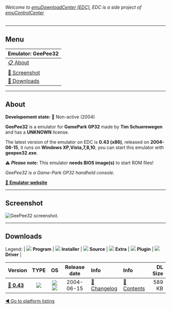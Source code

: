 ###### Welcome to [emuDownloadCenter (EDC)](https://github.com/PhoenixInteractiveNL/emuDownloadCenter/wiki/), EDC is a side project of [emuControlCenter](https://github.com/PhoenixInteractiveNL/emuControlCenter/wiki/)
***
## Menu
| **Emulator: GeePee32** |
|:---------|
| [:clipboard: About](#about) |
| [:sunrise: Screenshot](#screenshot) |
| [:floppy_disk: Downloads](#downloads) |
***
## About
**Developement state:** :red_circle: Non-active (2004)

**GeePee32** is a emulator for **GamePark GP32** made by **Tim Schuerewegen** and has a **UNKNOWN** license.

The latest version of the emulator on EDC is **0.43 (x86)**, released on **2004-06-15**, it runs on **Windows XP,Vista,7,8,10**, you can start this emulator with **geepee32.exe**.

:warning: _**Please note:**_ This emulator **needs BIOS image(s)** to start ROM files!

_GeePee32 is a Game-Park GP32 handheld console._

[:link: **Emulator website**](http://users.skynet.be/firefly/gp32/)
***
## Screenshot
![](https://raw.githubusercontent.com/PhoenixInteractiveNL/emuDownloadCenter/master/hooks/geepee32/emulator_screen_01.jpg "GeePee32 screenshot.")
***
## Downloads
Legend:
| ![](https://raw.githubusercontent.com/wiki/PhoenixInteractiveNL/emuDownloadCenter/images_misc/icon_program_24.png) **Program** | 
![](https://raw.githubusercontent.com/wiki/PhoenixInteractiveNL/emuDownloadCenter/images_misc/icon_installer_24.png) **Installer** | 
![](https://raw.githubusercontent.com/wiki/PhoenixInteractiveNL/emuDownloadCenter/images_misc/icon_source_code_24.png) **Source** | 
![](https://raw.githubusercontent.com/wiki/PhoenixInteractiveNL/emuDownloadCenter/images_misc/icon_extra_24.png) **Extra** | 
![](https://raw.githubusercontent.com/wiki/PhoenixInteractiveNL/emuDownloadCenter/images_misc/icon_plugin_24.png) **Plugin** | 
![](https://raw.githubusercontent.com/wiki/PhoenixInteractiveNL/emuDownloadCenter/images_misc/icon_driver_24.png) **Driver** | 
 
 
| Version  | TYPE | OS | Release date  | Info       | Info       | DL Size    |
|:---------|:----:|:--:|:-------------:|:-----------|:-----------|-----------:|
| [:floppy_disk: **0.43**](https://github.com/PhoenixInteractiveNL/edc-repo0003/raw/master/geepee32/0.43.7z) | ![](https://raw.githubusercontent.com/wiki/PhoenixInteractiveNL/emuDownloadCenter/images_misc/icon_program_24.png) | ![](https://raw.githubusercontent.com/wiki/PhoenixInteractiveNL/emuDownloadCenter/images_misc/logo_windows_24.png)![](https://raw.githubusercontent.com/wiki/PhoenixInteractiveNL/emuDownloadCenter/images_misc/icon_32-bit_24.png) | 2004-06-15 | [:page_facing_up: Changelog](https://github.com/PhoenixInteractiveNL/edc-repo0003/blob/master/geepee32/0.43_changelog.txt) | [:mag_right: Contents](https://github.com/PhoenixInteractiveNL/edc-repo0003/blob/master/geepee32/0.43_contents.txt) | 589 KB |

[:arrow_backward: Go to platform listing](https://github.com/PhoenixInteractiveNL/emuDownloadCenter/wiki/EDC-Platform-List)
